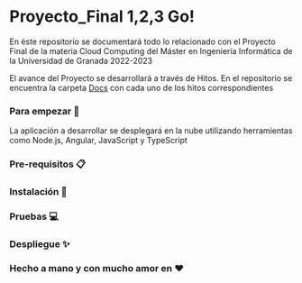 # Proyecto_Final 1,2,3 Go!
En éste repositorio se documentará todo lo relacionado con el Proyecto Final de la materia Cloud Computing del Máster en Ingeniería Informática de la Universidad de Granada 2022-2023

El avance del Proyecto se desarrollará a través de Hitos. En el repositorio se encuentra la carpeta [Docs](https://github.com/dalkisbustos/Proyecto_Final/tree/main/Docs) con cada uno de los hitos correspondientes

### Para empezar 🚀

La aplicación a desarrollar se desplegará en la nube utilizando herramientas como Node.js, Angular, JavaScript y TypeScript




### Pre-requisitos 📋



### Instalación 🔧



### Pruebas 💻



### Despliegue ✨



### Hecho a mano y con mucho amor en ❤
